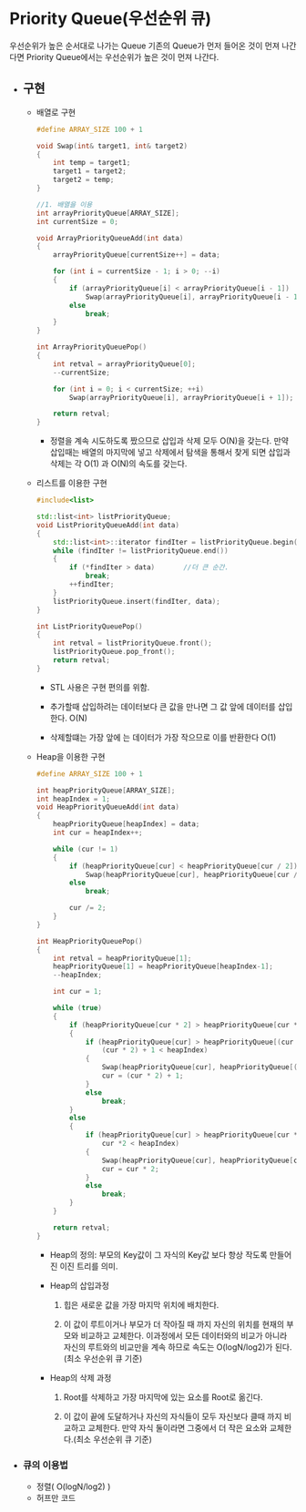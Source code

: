 # Priority Queue(우선순위 큐)

우선순위가 높은 순서대로 나가는 Queue 기존의 Queue가 먼저 들어온 것이 먼져 나간다면 Priority Queue에서는 우선순위가 높은 것이 먼져 나간다. 

### 

* ## 구현

  * 배열로 구현

    ```C++
    #define ARRAY_SIZE 100 + 1
    
    void Swap(int& target1, int& target2)
    {
    	int temp = target1;
    	target1 = target2;
    	target2 = temp;
    }
    
    //1. 배열을 이용
    int arrayPriorityQueue[ARRAY_SIZE];
    int currentSize = 0;
    
    void ArrayPriorityQueueAdd(int data)
    {
    	arrayPriorityQueue[currentSize++] = data;
    
    	for (int i = currentSize - 1; i > 0; --i)
    	{
    		if (arrayPriorityQueue[i] < arrayPriorityQueue[i - 1])
    			Swap(arrayPriorityQueue[i], arrayPriorityQueue[i - 1]);
    		else
    			break;
    	}
    }
    
    int ArrayPriorityQueuePop()
    {
    	int retval = arrayPriorityQueue[0];
    	--currentSize;
    
    	for (int i = 0; i < currentSize; ++i)
    		Swap(arrayPriorityQueue[i], arrayPriorityQueue[i + 1]);
    
    	return retval;
    }
    ```

    * 정렬을 계속 시도하도록 짰으므로 삽입과 삭제 모두 O(N)을 갖는다. 만약 삽입때는 배열의 마지막에 넣고 삭제에서 탐색을 통해서 찾게 되면 삽입과 삭제는 각 O(1) 과 O(N)의 속도를 갖는다.
      

  * 리스트를 이용한 구현

    ```c++
    #include<list>
    
    std::list<int> listPriorityQueue;
    void ListPriorityQueueAdd(int data)
    {
    	std::list<int>::iterator findIter = listPriorityQueue.begin();
    	while (findIter != listPriorityQueue.end())
    	{
    		if (*findIter > data)		//더 큰 순간.
    			break;
    		++findIter;
    	}
    	listPriorityQueue.insert(findIter, data);
    }
    
    int ListPriorityQueuePop()
    {
    	int retval = listPriorityQueue.front();
    	listPriorityQueue.pop_front();
    	return retval;
    }
    ```

    * STL 사용은 구현 편의를 위함.

    * 추가할때 삽입하려는 데이터보다 큰 값을 만나면 그 값 앞에 데이터를 삽입한다. O(N)

    * 삭제할떄는 가장 앞에 는 데이터가 가장 작으므로 이를 반환한다 O(1)

      

  * Heap을 이용한 구현

    ```c++
    #define ARRAY_SIZE 100 + 1
    
    int heapPriorityQueue[ARRAY_SIZE];
    int heapIndex = 1;
    void HeapPriorityQueueAdd(int data)
    {
    	heapPriorityQueue[heapIndex] = data;
    	int cur = heapIndex++;
    
    	while (cur != 1)
    	{
    		if (heapPriorityQueue[cur] < heapPriorityQueue[cur / 2])
    			Swap(heapPriorityQueue[cur], heapPriorityQueue[cur / 2]);
    		else
    			break;
    
    		cur /= 2;
    	}
    }
    
    int HeapPriorityQueuePop()
    {
    	int retval = heapPriorityQueue[1];
    	heapPriorityQueue[1] = heapPriorityQueue[heapIndex-1];
    	--heapIndex;
    
    	int cur = 1;
    
    	while (true)
    	{
    		if (heapPriorityQueue[cur * 2] > heapPriorityQueue[cur * 2 + 1])	//작은걸 우선해야함
    		{
    			if (heapPriorityQueue[cur] > heapPriorityQueue[(cur * 2) + 1] &&
                    (cur * 2) + 1 < heapIndex)
    			{
    				Swap(heapPriorityQueue[cur], heapPriorityQueue[(cur * 2) + 1]);
    				cur = (cur * 2) + 1;
    			}
    			else
    				break;
    		}
    		else
    		{
    			if (heapPriorityQueue[cur] > heapPriorityQueue[cur * 2] &&
                    cur *2 < heapIndex)
    			{
    				Swap(heapPriorityQueue[cur], heapPriorityQueue[cur * 2]);
    				cur = cur * 2;
    			}
    			else
    				break; 
    		}
    	}
    
    	return retval;
    }
    ```

    * Heap의 정의: 부모의 Key값이 그 자식의 Key값 보다 항상 작도록 만들어진 이진 트리를 의미.

    * Heap의 삽입과정

      1. 힙은 새로운 값을 가장 마지막 위치에 배치한다.

      2. 이 값이 루트이거나 부모가 더 작아질 때 까지 자신의 위치를 현재의 부모와 비교하고 교체한다. 이과정에서 모든 데이터와의 비교가 아니라 자신의 루트와의 비교만을 계속 하므로 속도는 O(logN/log2)가 된다. (최소 우선순위 큐 기준)

         

    * Heap의 삭제 과정

      1. Root를 삭제하고 가장 마지막에 있는 요소를 Root로 옮긴다.

      2. 이 값이 끝에 도달하거나 자신의 자식들이 모두 자신보다 클때 까지 비교하고 교체한다. 만약 자식 둘이라면 그중에서 더 작은 요소와 교체한다.(최소 우선순위 큐 기준)

         

* ### 큐의 이용법

  * 정렬( O(logN/log2)  )
  * 허프만 코드